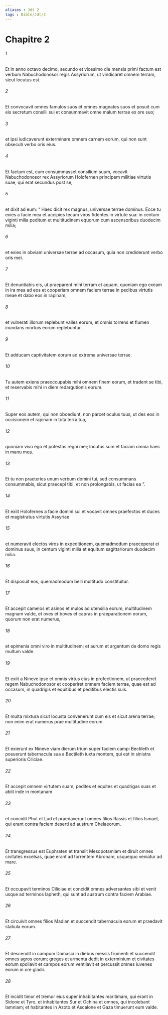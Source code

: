 ```yaml
---
aliases : Jdt 2
tags : Bible/Jdt/2
---
```


# Chapitre 2

###### 1
Et in anno octavo decimo, secundo et vicesimo die mensis primi factum est verbum Nabuchodonosor regis Assyriorum, ut vindicaret omnem terram, sicut locutus est. 
###### 2
Et convocavit omnes famulos suos et omnes magnates suos et posuit cum eis secretum consilii sui et consummavit omne malum terrae ex ore suo; 
###### 3
et ipsi iudicaverunt exterminare omnem carnem eorum, qui non sunt obsecuti verbo oris eius. 
###### 4
Et factum est, cum consummasset consilium suum, vocavit Nabuchodonosor rex Assyriorum Holofernen principem militiae virtutis suae, qui erat secundus post se, 
###### 5
et dixit ad eum: “ Haec dicit rex magnus, universae terrae dominus. Ecce tu exies a facie mea et accipies tecum viros fidentes in virtute sua: in centum viginti milia peditum et multitudinem equorum cum ascensoribus duodecim milia; 
###### 6
et exies in obviam universae terrae ad occasum, quia non crediderunt verbo oris mei. 
###### 7
Et denuntiabis eis, ut praeparent mihi terram et aquam, quoniam ego exeam in ira mea ad eos et cooperiam omnem faciem terrae in pedibus virtutis meae et dabo eos in rapinam, 
###### 8
et vulnerati illorum replebunt valles eorum, et omnis torrens et flumen inundans mortuis eorum replebuntur. 
###### 9
Et adducam captivitatem eorum ad extrema universae terrae. 
###### 10
Tu autem exiens praeoccupabis mihi omnem finem eorum, et tradent se tibi, et reservabis mihi in diem redargutionis eorum. 
###### 11
Super eos autem, qui non oboediunt, non parcet oculus tuus, ut des eos in occisionem et rapinam in tota terra tua, 
###### 12
quoniam vivo ego et potestas regni mei; locutus sum et faciam omnia haec in manu mea. 
###### 13
Et tu non praeteries unum verbum domini tui, sed consummans consummabis, sicut praecepi tibi, et non prolongabis, ut facias ea ”. 
###### 14
Et exiit Holofernes a facie domini sui et vocavit omnes praefectos et duces et magistratus virtutis Assyriae 
###### 15
et numeravit electos viros in expeditionem, quemadmodum praeceperat ei dominus suus, in centum viginti milia et equitum sagittariorum duodecim milia.
###### 16
Et disposuit eos, quemadmodum belli multitudo constituitur. 
###### 17
Et accepit camelos et asinos et mulos ad utensilia eorum, multitudinem magnam valde, et oves et boves et capras in praeparationem eorum, quorum non erat numerus, 
###### 18
et epimenia omni viro in multitudinem; et aurum et argentum de domo regis multum valde. 
###### 19
Et exiit a Nineve ipse et omnis virtus eius in profectionem, ut praecederet regem Nabuchodonosor et cooperiret omnem faciem terrae, quae est ad occasum, in quadrigis et equitibus et peditibus electis suis. 
###### 20
Et multa mixtura sicut locusta convenerunt cum eis et sicut arena terrae; non enim erat numerus prae multitudine eorum. 
###### 21
Et exierunt ex Nineve viam dierum trium super faciem campi Bectileth et posuerunt tabernacula sua a Bectileth iuxta montem, qui est in sinistra superioris Ciliciae. 
###### 22
Et accepit omnem virtutem suam, pedites et equites et quadrigas suas et abiit inde in montanam 
###### 23
et concidit Phut et Lud et praedaverunt omnes filios Rassis et filios Ismael, qui erant contra faciem deserti ad austrum Chelaeorum. 
###### 24
Et transgressus est Euphraten et transiit Mesopotamiam et diruit omnes civitates excelsas, quae erant ad torrentem Abronam, usquequo veniatur ad mare. 
###### 25
Et occupavit terminos Ciliciae et concidit omnes adversantes sibi et venit usque ad terminos Iapheth, qui sunt ad austrum contra faciem Arabiae. 
###### 26
Et circuivit omnes filios Madian et succendit tabernacula eorum et praedavit stabula eorum. 
###### 27
Et descendit in campum Damasci in diebus messis frumenti et succendit omnes agros eorum; greges et armenta dedit in exterminium et civitates eorum spoliavit et campos eorum ventilavit et percussit omnes iuvenes eorum in ore gladii. 
###### 28
Et incidit timor et tremor eius super inhabitantes maritimam, qui erant in Sidone et Tyro, et inhabitantes Sur et Ochina et omnes, qui incolebant Iamniam; et habitantes in Azoto et Ascalone et Gaza timuerunt eum valde.

